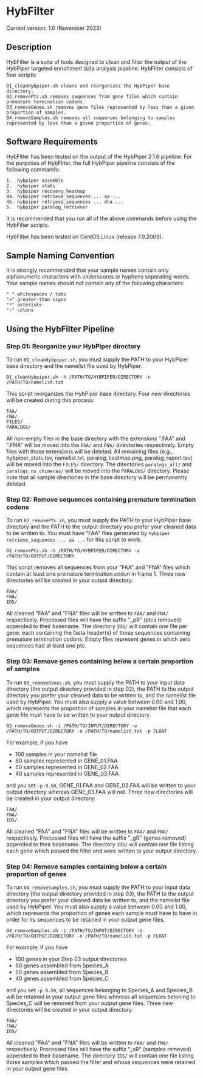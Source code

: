 # HybFilter

Current version: 1.0 (November 2023)

## Description

HybFilter is a suite of tools designed to clean and filter the output of the HybPiper targeted enrichment data analysis pipeline. HybFilter consists of four scripts:

```
01_cleanHybpiper.sh cleans and reorganizes the HybPiper base directory.  
02_removePtc.sh removes sequences from gene files which contain premature termination codons.  
03_removeGenes.sh removes gene files represented by less than a given proportion of samples.  
04_removeSamples.sh removes all sequences belonging to samples represented by less than a given proportion of genes.
```


## Software Requirements

HybFilter has been tested on the output of the HybPiper 2.1.6 pipeline. For the purposes of HybFilter, the full HybPiper pipeline consists of the following commands:

```
1.  hybpiper assemble  
2.  hybpiper stats  
3.  hybpiper recovery_heatmap  
4a. hybpiper retrieve_sequences ... aa ...  
4b. hybpiper retrieve_sequences ... dna ...  
5.  hybpiper paralog_retriever
```

It is recommended that you run all of the above commands before using the HybFilter scripts.

HybFilter has been tested on CentOS Linux (release 7.9.2009).

## Sample Naming Convention

It is strongly recommended that your sample names contain only alphanumeric characters with underscores or hyphens seperating words. Your sample names should not contain any of the following characters:

```
" " whitespaces / tabs
">" greater-than signs
"*" asterisks
":" colons
```

## Using the HybFilter Pipeline

### Step 01: Reorganize your HybPiper directory

To run `01_cleanHybpiper.sh`, you must supply the PATH to your HybPiper base directory and the namelist file used by HybPiper.

```
01_cleanHybpiper.sh -h /PATH/TO/HYBPIPER/DIRECTORY -n /PATH/TO/namelist.txt
```

This script reorganizes the HybPiper base directory. Four new directories will be created during this process:

```
FAA/
FNA/
FILES/
PARALOGS/
```

All non-empty files in the base directory with the extensions ".FAA" and ".FNA" will be moved into the `FAA/` and `FNA/` directories respectively. Empty files with those extensions will be deleted. All remaining files (e.g., hybpiper_stats.tsv, namelist.txt, paralog_heatmap.png, paralog_report.tsv) will be moved into the `FILES/` directory. The directories `paralogs_all/` and `paralogs_no_chimeras/` will be moved into the `PARALOGS/` directory. Please note that all sample directories in the base directory will be permanently deleted.

### Step 02: Remove sequences containing premature termination codons

To run `02_removePtc.sh`, you must supply the PATH to your HybPiper base directory and the PATH to the output directory you prefer your cleaned data to be written to. You must have "FAA" files generated by `hybpiper retrieve_sequences ... aa ...`  for this script to work.

```
02_removePtc.sh -h /PATH/TO/HYBPIPER/DIRECTORY -o /PATH/TO/OUTPUT/DIRECTORY
```

This script removes all sequences from your "FAA" and "FNA" files which contain at least one premature termination codon in frame 1. Three new directories will be created in your output directory:

```
FAA/
FNA/
IDS/
```

All cleaned "FAA" and "FNA" files will be written to `FAA/` and `FNA/` respectively. Processed files will have the suffix "_pR" (ptcs removed) appended to their basename. The directory `IDS/` will contain one file per gene, each containing the fasta header(s) of those sequences containing premature termination codons. Empty files represent genes in which zero sequences had at least one ptc.

### Step 03: Remove genes containing below a certain proportion of samples

To run `03_removeGenes.sh`, you must supply the PATH to your input data directory (the output directory provided in step 02), the PATH to the output directory you prefer your cleaned data to be written to, and the namelist file used by HybPiper. You must also supply a value between 0.00 and 1.00, which represents the proportion of samples in your namelist file that each gene file must have to be written to your output directory.

```
03_removeGenes.sh -i /PATH/TO/INPUT/DIRECTORY -o /PATH/TO/OUTPUT/DIRECTORY -n /PATH/TO/namelist.txt -p FLOAT
```

For example, if you have

- 100 samples in your namelist file
- 60 samples represented in GENE_01.FAA
- 50 samples represented in GENE_02.FAA
- 40 samples represented in GENE_03.FAA

and you set `-p 0.50`, GENE_01.FAA and GENE_02.FAA will be written to your output directory whereas GENE_03.FAA will not. Three new directories will be created in your output directory:

```
FAA/
FNA/
IDS/
```

All cleaned "FAA" and "FNA" files will be written to `FAA/` and `FNA/` respectively. Processed files will have the suffix "_gR" (genes removed) appended to their basename. The directory `IDS/` will contain one file listing each gene which passed the filter and were written to your output directory.

### Step 04: Remove samples containing below a certain proportion of genes

To run `04_removeSamples.sh`, you must supply the PATH to your input data directory (the output directory provided in step 03), the PATH to the output directory you prefer your cleaned data be written to, and the namelist file used by HybPiper. You must also supply a value between 0.00 and 1.00, which represents the proportion of genes each sample must have to have in order for its sequences to be retained in your output gene files.

```
04_removeSamples.sh -i /PATH/TO/INPUT/DIRECTORY -o /PATH/TO/OUTPUT/DIRECTORY -n /PATH/TO/namelist.txt -p FLOAT
```

For example, if you have

- 100 genes in your Step 03 output directories
- 60 genes assembled from Species_A
- 50 genes assembled from Species_B
- 40 genes assembled from Species_C

and you set `-p 0.50`, all sequences belonging to Species_A and Species_B will be retained in your output gene files whereas all sequences beloning to Species_C will be removed from your output gene files. Three new directories will be created in your output directory:

```
FAA/
FNA/
IDS/
```

All cleaned "FAA" and "FNA" files will be written to `FAA/` and `FNA/` respectively. Processed files will have the suffix "_sR" (samples removed) appended to their basename. The directory `IDS/` will contain one file listing those samples which passed the filter and whose sequences were retained in your output gene files.
